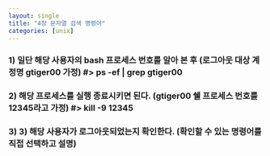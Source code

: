 ```yaml
---
layout: single
title: "4장 문자열 검색 명령어"
categories: [unix]
---
```


### 1) 일단 해당 사용자의 bash 프로세스 번호를 알아 본 후 (로그아웃 대상 계정명 gtiger00 가정) #> ps -ef | grep gtiger00 
### 2) 해당 프로세스를 실행 종료시키면 된다. (gtiger00 쉘 프로세스 번호를 12345라고 가정) #> kill -9 12345 
### 3) 3) 해당 사용자가 로그아웃되었는지 확인한다. (확인할 수 있는 명령어를 직접 선택하고 설명)
